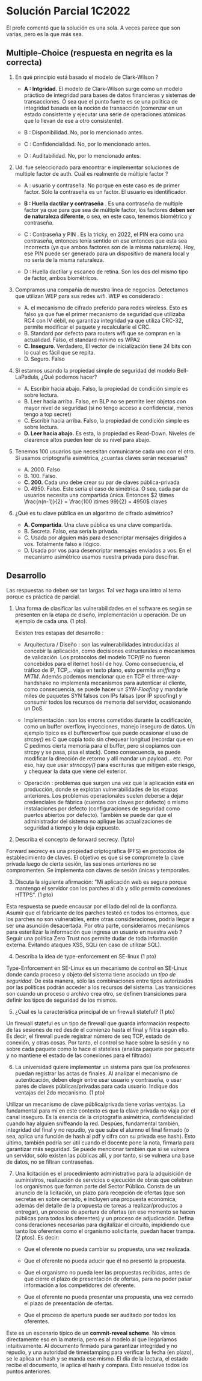 # Solución Parcial 1C2022
El profe comentó que la solución es una sola. A veces parece que son varias, pero es la que más sea.

## Multiple-Choice (respuesta en negrita es la correcta)

1. En qué principio está basado el modelo de Clark-Wilson ?
    - **A : Intgridad**. El modelo de Clark-Wilson surge como un modelo práctico de integridad para bases de datos financieras y sistemas de transacciones. O sea que el punto fuerte es se una política de integridad basada en la noción de transacción (comenzar en un estado consistente y ejecutar una serie de operaciones atómicas que lo llevan de ese a otro consistente).

    - B : Disponibilidad. No, por lo mencionado antes.
    - C : Confidencialidad. No, por lo mencionado antes.
    - D : Auditabilidad. No, por lo mencionado antes.

2. Ud. fue seleccionado para encontrar e implementar soluciones de multiple factor de auth. Cuál es realmente de múltiple factor ?
    - A : usuario y contraseña. No porque en este caso es de primer factor. Sólo la contraseña es un factor. El usuario es identificador.

    - **B : Huella dactilar y contraseña** . Es una contraseña de multiple factor ya que para que sea de múltiple factor, los factores **deben ser de naturaleza diferente**, o sea, en este caso, tenemos biométrico y contraseña.

    - C : Contraseña y PIN . Es la tricky, en 2022, el PIN era como una contraseña, entonces tenía sentido en ese entonces que esta sea incorrecta (ya que ambos factores son de la misma naturaleza). Hoy, ese PIN puede ser generado para un dispositivo de manera local y no sería de la misma naturaleza.

    - D : Huella dactilar y escaneo de retina. Son los dos del mismo tipo de factor, ambos biométricos.

3. Compramos una compañía de nuestra línea de negocios. Detectamos que utilizan WEP para sus redes wifi. WEP es considerado :
    - A. el mecanismo de cifrado preferido para redes wireless. Esto es falso ya que fue el primer mecanismo de seguridad que utilizaba RC4 con IV débil, no garantiza integridad ya que utiliza CRC-32, permite modificar el paquete y recalcularle el CRC.
    - B. Standard por defecto para routers wifi que se compran en la actualidad. Falso, el standard mínimo es WPA2
    - **C. Inseguro**. Verdadero, El vector de inicialización tiene 24 bits con lo cual es fácil que se repita.
    - D. Seguro. Falso

4. Si estamos usando la propiedad simple de seguridad del modelo Bell-LaPadula, ¿Qué podemos hacer?
    - A. Escribir hacia abajo. Falso, la propiedad de condición simple es sobre lectura.
    - B. Leer hacia arriba. Falso, en BLP no se permite leer objetos con mayor nivel de seguridad (si no tengo acceso a confidencial, menos tengo a top secret)
    - C. Escribir hacia arriba. Falso, la propiedad de condición simple es sobre lectura.
    - **D. Leer hacia abajo.** Es esta, la propiedad es Read-Down. Niveles de clearence altos pueden leer de su nivel para abajo. 
5. Tenemos 100 usuarios que necesitan comunicarse cada uno con el otro. Si usamos criptografía asimétrica, ¿cuantas claves serán necesarias?
    - A. 2000. Falso
    - B. 100. Falso.
    - **C. 200.** Cada uno debe crear su par de claves pública-privada
    - D. 4950. Falso. Este sería el caso de simétrica. O sea, cada par de usuarios necesita una compartida única. Entonces 
    $2 \times \frac{n(n-1)}{2} = \frac{100 \times 99}{2} = 4950$ claves

6. ¿Qué es tu clave pública en un algoritmo de cifrado asimétrico?
    - **A. Compartida**. Una clave pública es una clave compartida. 
    - B. Secreta. Falso, esa sería la privada.
    - C. Usada por alguien más para desencriptar mensajes dirigidos a vos. Totalmente falso e ilógico.
    - D. Usada por vos para desencriptar mensajes enviados a vos. En el mecanismo asimétrico usamos nuestra privada para descifrar.


## Desarrollo
Las respuestas no deben ser tan largas. Tal vez haga una intro al tema porque es práctica de parcial.

1. Una forma de clasificar las vulnerabilidades en el software es según se presenten en la etapa de diseño, implementación u operación. De un ejemplo de cada una. (1 pto). 

    Existen tres estapas del desarrollo :
    - Arquitectura / Diseño : son las vulnerabilidades introducidas al concebir la aplicación, como decisiones estructurales o mecanismos de validación. Los protocolos del modelo TCP/IP no fueron concebidos para el iternet hostil de hoy. Como consecuencia, el tráfico de IP, TCP,.. viaja en texto plano, esto permite *sniffing* o *MITM*. Además podemos mencionar que en TCP el three-way-handshake no implementa mecanismos para autenticar al cliente, como consecuencia, se puede hacer un *SYN-Floofing* y mandarle miles de paquetes SYN falsos con IPs falsas (por IP spoofing) y consumir todos los recursos de memoria del servidor, ocasionando un DoS.

    - Implementación : son los errores cometidos durante la codificación, como un buffer overflow, inyecciones, manejo inseguro de datos. Un ejemplo típico es el bufferoverflow que puede ocasionar el uso de *strcpy()* es C que copia todo sin chequear longitud (recordar que en C pedimos cierta memoria para el buffer, pero si copiamos con strcpy y se pasa, pisa el stack). Como consecuencia, se puede modificar la dirección de retorno y allí mandar un payload... etc. Por eso, hay que usar *strncopy()* para escrituras que mitigen este riesgo, y chequear la data que viene del exterior.

    - Operación : problemas que surgen una vez que la aplicación está en producción, donde se explotan vulnerabilidades de las etapas anteriores. Los problemas operacionales suelen deberse a dejar credenciales de fábrica (cuentas con claves por defecto) o mismo instalaciones por defecto (configuraciones de seguridad como puertos abiertos por defecto). También se puede dar que el administrador del sistema no aplique las actualizaciones de seguridad a tiempo y lo deja expuesto.


2. Describa el concepto de forward secrecy. (1pto)

Forward secrecy es una propiedad criptográfica (PFS) en protocolos de establecimiento de claves. El objetivo es que si se compromete la clave privada luego de cierta sesión, las sesiones anteriores no se compromenten. Se implementa con claves de sesión únicas y temporales.

3. Discuta la siguiente afirmación: "Mi aplicación web es segura porque mantengo el servidor con los parches al día y sólo permito conexiones HTTPS". (1 pto)

Esta respuesta se puede encausar por el lado del rol de la confianza. Asumir que el fabricante de los parches testeó en todos los entornos, que los parches no son vulnerables, entre otras consideraciones, podría llegar a ser una asunción desacertada. Por otra parte, consideramos mecanismos para esterilizar la información que ingresa un usuario en nuestra web ? Seguir una política Zero Trust nos permite dudar de toda información externa. Evitando ataques XSS, SQLi (en caso de utilizar SQL).

4. Describa la idea de type-enforcement en SE-linux (1 pto)

Type-Enforcement en SE-Linux es un mecanismo de control en SE-Linux donde canda proceso y objeto del sistema tiene asociado un *tipo de seguridad*. De esta manera, sólo las combinaciones entre tipos autorizados por las políticas podrán acceder a los recursos del sistema. Las transiciones son cuando un proceso o archivo crea otro, se definen transiciones para definir los tipos de seguridad de los mismos.

5. ¿Cual es la característica principal de un firewall stateful? (1 pto)

Un firewall stateful es un tipo de firewall que guarda información respecto de las sesiones de red desde el comienzo hasta el final y filtra según ello. Es decir, el firewall puede registrar número de seq TCP, estado de conexión, y otras cosas. Por tanto, el control se hace sobre la sesión y no sobre cada paquete como lo hace el stateless (analiza paquete por paquete y no mantiene el estado de las conexiones para el filtrado)

6. La universidad quiere implementar un sistema para que los profesores puedan registrar las actas de finales. Al analizar el mecanismo de autenticación, deben elegir entre usar usuario y contraseña, o usar pares de claves públicas/privadas para cada usuario. Indique dos ventajas del 2do mecanismo. (1 pto)

Utilizar un mecanismo de clave pública/privada tiene varias ventajas. La fundamental para mí en este contexto es que la clave privada no viaja por el canal inseguro. Es la esencia de la criptografía asimétrica, confidencialidad cuando hay alguien sniffeando la red. Despúes, fundamental también, integridad del final y no repudio, ya que sube el alumno el final firmado (o sea, aplica una función de hash al pdf y cifra con su privada ese hash). Esto último, también podría ser útil cuando el docente pone la nota, firmarla para garantizar más seguridad. Se puede mencionar también que si se vulnera un servidor, sólo existen las públicas allí, y por tanto, si se vulnera una base de datos, no se filtran contraseñas.

7. Una licitación es el procedimiento administrativo para la adquisición de suministros, realización de servicios o ejecución de obras que celebran los organismos que forman parte del Sector Público. Consta de un anuncio de la licitación, un plazo para recepción de ofertas (que son secretas en sobre cerrado, e incluyen una propuesta económica, además del detalle de la propuesta de tareas a realizar/productos a entregar), un proceso de apertura de ofertas (en ese momento se hacen públicas para todos los oferentes) y un proceso de adjudicación. Defina consideraciones necesarias para digitalizar el circuito, impidiendo que tanto los oferentes como el organismo solicitante, puedan hacer trampa. (2 ptos). Es decir:
    - Que el oferente no pueda cambiar su propuesta, una vez realizada.

    - Que el oferente no pueda aducir que él no presentó la propuesta.
    
    - Que el organismo no pueda leer las propuestas recibidas, antes de que cierre el plazo de presentación de ofertas, para no poder pasar información a los competidores del oferente.
    
    - Que el oferente no pueda presentar una propuesta, una vez cerrado el plazo de presentación de ofertas.
    
    - Que el proceso de apertura puede ser auditado por todos los oferentes.

Este es un escenario típico de un **commit-reveal scheme**. No vimos directamente eso en la materia, pero es al modelo al que llegaríamos intuitivamente. Al documento firmado para garantizar integridad y no repudio, y una autoridad de timestamping para verificar la fecha (en plazo), se le aplica un hash y se manda ese mismo. El día de la lectura, el estado recibe el documento, le aplica el hash y compara. Esto resuelve todos los puntos anteriores.